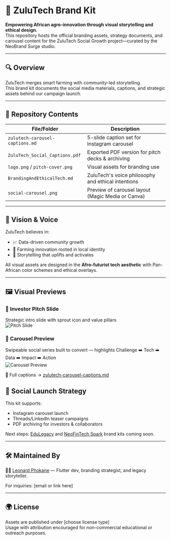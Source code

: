 # 🌿 ZuluTech Brand Kit

**Empowering African agro-innovation through visual storytelling and ethical design.**  
This repository hosts the official branding assets, strategy documents, and carousel content for the ZuluTech Social Growth project—curated by the NeoBrand Surge studio.

---

## 🔍 Overview

ZuluTech merges smart farming with community-led storytelling.  
This brand kit documents the social media materials, captions, and strategic assets behind our campaign launch.

---

## 📂 Repository Contents

| File/Folder                            | Description                                           |
|---------------------------------------|-------------------------------------------------------|
| `zulutech-carousel-captions.md`       | 5-slide caption set for Instagram carousel            |
| `ZuluTech_Social_Captions.pdf`        | Exported PDF version for pitch decks & archiving      |
| `logo.png` / `pitch-cover.png`        | Visual assets for branding use                        |
| `BrandingAndEthicalTech.md`           | ZuluTech's voice philosophy and ethical intentions    |
| `social-carousel.png`                 | Preview of carousel layout (Magic Media or Canva)     |

---

## 🎯 Vision & Voice

ZuluTech believes in:
- 📈 Data-driven community growth  
- 🌾 Farming innovation rooted in local identity  
- 🧠 Storytelling that uplifts and activates

All visual assets are designed in the **Afro-futurist tech aesthetic** with Pan-African color schemes and ethical overlays.

---

## 🖼️ Visual Previews

### 🔗 Investor Pitch Slide  
Strategic intro slide with sprout icon and value pillars  
![Pitch Slide](./pitch-cover.png)

### 📲 Carousel Preview  
Swipeable social series built to convert — highlights Challenge ➡️ Tech ➡️ Data ➡️ Impact ➡️ Action  
![Carousel Preview](./social-carousel.png)

🔗 Full captions → [zulutech-carousel-captions.md](./zulutech-carousel-captions.md)

## 📲 Social Launch Strategy

This kit supports:
- Instagram carousel launch
- Threads/LinkedIn teaser campaigns
- PDF archiving for investors & collaborators

Next steps: [EduLegacy](https://github.com/) and [NeoFinTech Spark](https://github.com/) brand kits coming soon.

---

## 🛠 Maintained By

🧑‍💻 [Leonard Phokane](https://github.com/leonardphokane) — Flutter dev, branding strategist, and legacy storyteller.

For inquiries: [email or link here]

---

## 🌍 License

Assets are published under [choose license type]  
Usage with attribution encouraged for non-commercial educational or outreach purposes.


